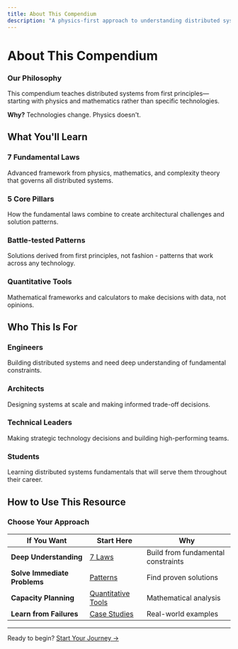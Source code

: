 ```yaml
---
title: About This Compendium
description: "A physics-first approach to understanding distributed systems"
---
```


# About This Compendium

<div class="truth-box">
<h3>Our Philosophy</h3>

This compendium teaches distributed systems from first principles—starting with physics and mathematics rather than specific technologies.

**Why?** Technologies change. Physics doesn't.
</div>

## What You'll Learn

<div class="card-grid">
  <div class="card">
    <h3 class="card__title">7 Fundamental Laws</h3>
    <p class="card__description">
      Advanced framework from physics, mathematics, and complexity theory that governs all distributed systems.
    </p>
  </div>
  
  <div class="card">
    <h3 class="card__title">5 Core Pillars</h3>
    <p class="card__description">
      How the fundamental laws combine to create architectural challenges and solution patterns.
    </p>
  </div>
  
  <div class="card">
    <h3 class="card__title">Battle-tested Patterns</h3>
    <p class="card__description">
      Solutions derived from first principles, not fashion - patterns that work across any technology.
    </p>
  </div>
  
  <div class="card">
    <h3 class="card__title">Quantitative Tools</h3>
    <p class="card__description">
      Mathematical frameworks and calculators to make decisions with data, not opinions.
    </p>
  </div>
</div>

## Who This Is For

<div class="feature-grid">
  <div class="feature-card">
    <h3 class="feature-card__title">Engineers</h3>
    <p class="feature-card__description">
      Building distributed systems and need deep understanding of fundamental constraints.
    </p>
  </div>
  
  <div class="feature-card">
    <h3 class="feature-card__title">Architects</h3>
    <p class="feature-card__description">
      Designing systems at scale and making informed trade-off decisions.
    </p>
  </div>
  
  <div class="feature-card">
    <h3 class="feature-card__title">Technical Leaders</h3>
    <p class="feature-card__description">
      Making strategic technology decisions and building high-performing teams.
    </p>
  </div>
  
  <div class="feature-card">
    <h3 class="feature-card__title">Students</h3>
    <p class="feature-card__description">
      Learning distributed systems fundamentals that will serve them throughout their career.
    </p>
  </div>
</div>

## How to Use This Resource

<div class="decision-box">
<h3>Choose Your Approach</h3>

| If You Want | Start Here | Why |
|-------------|------------|-----|
| **Deep Understanding** | [7 Laws](../part1-axioms/) | Build from fundamental constraints |
| **Solve Immediate Problems** | [Patterns](../patterns/) | Find proven solutions |
| **Capacity Planning** | [Quantitative Tools](../quantitative/) | Mathematical analysis |
| **Learn from Failures** | [Case Studies](../case-studies/) | Real-world examples |

</div>

---

Ready to begin? [Start Your Journey →](getting-started.md)
